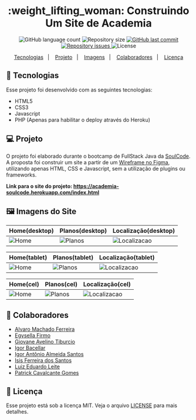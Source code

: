 <h1 align="center">
    :weight_lifting_woman: Construindo Um Site de Academia
</h1>
<p align="center">
  <img alt="GitHub language count" src="https://img.shields.io/github/languages/count/alvaroaxsmith/projeto-1-soulcode">

  <img alt="Repository size" src="https://img.shields.io/github/repo-size/alvaroaxsmith/projeto-1-soulcode">

  <a href="https://github.com/alvaroaxsmith/projeto-1-soulcode/main">
    <img alt="GitHub last commit" src="https://img.shields.io/github/last-commit/alvaroaxsmith/projeto-1-soulcode">
  </a>

  <a href="https://github.com/alvaroaxsmith/projeto-1-soulcode/issues">
    <img alt="Repository issues" src="https://img.shields.io/github/issues/alvaroaxsmith/projeto-1-soulcode">
  </a>

  <img alt="License" src="https://img.shields.io/badge/license-MIT-brightgreen">
</p>
<p align="center">
  <a href="#ancora1">Tecnologias</a>&nbsp;&nbsp;&nbsp;|&nbsp;&nbsp;&nbsp;
  <a href="#ancora2">Projeto</a>&nbsp;&nbsp;&nbsp;|&nbsp;&nbsp;&nbsp;
  <a href="#ancora3">Imagens</a>&nbsp;&nbsp;&nbsp;|&nbsp;&nbsp;&nbsp;
  <a href="#ancora4">Colaboradores</a>&nbsp;&nbsp;&nbsp;|&nbsp;&nbsp;&nbsp;
  <a href="#ancora5">Licença</a>
</p>

<a id="ancora1"></a>
## :rocket: Tecnologias 

Esse projeto foi desenvolvido com as seguintes tecnologias:
- HTML5
- CSS3
- Javascript
- PHP (Apenas para habilitar o deploy através do Heroku)

<a id="ancora2"></a>
## 💻 Projeto
O projeto foi elaborado durante o bootcamp de FullStack Java da [SoulCode](https://soulcodeacademy.org/index.html). A proposta foi construir um site a partir de um [Wireframe no Figma](https://www.figma.com/file/K8m7ZQaPKDHkuDBzGoL8WU/Site?node-id=0%3A1), utilizando apenas HTML, CSS e Javascript, sem a utilização de plugins ou frameworks.

<strong>Link para o site do projeto: https://academia-soulcode.herokuapp.com/index.html</strong>

<a id="ancora3"></a>
## :framed_picture: Imagens do Site

| Home(desktop)  | Planos(desktop) | Localização(desktop) | 
|---|---|---|
| ![Home](https://raw.githubusercontent.com/alvaroaxsmith/projeto-1-soulcode/main/.github/images/desktop-home.jpeg)  | ![Planos](https://raw.githubusercontent.com/alvaroaxsmith/projeto-1-soulcode/main/.github/images/desktop-planos.jpeg)  | ![Localizacao](https://raw.githubusercontent.com/alvaroaxsmith/projeto-1-soulcode/main/.github/images/desktop-localizacao.jpeg)  | 

| Home(tablet)  | Planos(tablet) | Localização(tablet) | 
|---|---|---|
| ![Home](https://raw.githubusercontent.com/alvaroaxsmith/projeto-1-soulcode/main/.github/images/tablet-home.jpeg)  | ![Planos](https://raw.githubusercontent.com/alvaroaxsmith/projeto-1-soulcode/main/.github/images/tablet-planos.jpeg)  | ![Localizacao](https://raw.githubusercontent.com/alvaroaxsmith/projeto-1-soulcode/main/.github/images/tablet-localizacao.jpeg)  | 

| Home(cel)  | Planos(cel) | Localização(cel) | 
|---|---|---|
| ![Home](https://raw.githubusercontent.com/alvaroaxsmith/projeto-1-soulcode/main/.github/images/cel-home.jpeg)  | ![Planos](https://raw.githubusercontent.com/alvaroaxsmith/projeto-1-soulcode/main/.github/images/cel-planos.jpeg)  | ![Localizacao](https://raw.githubusercontent.com/alvaroaxsmith/projeto-1-soulcode/main/.github/images/cel-localizacao.jpeg)  | 

<a id="ancora4"></a>
## :busts_in_silhouette: Colaboradores

- [Alvaro Machado Ferreira](https://github.com/alvaroaxsmith)
- [Egysella Firmo](https://github.com/Egysella)
- [Giovane Avelino Tiburcio](https://github.com/giovaner10)
- [Igor Bacellar](https://github.com/Igorbacellar)
- [Igor Antônio Almeida Santos](https://github.com/IgorAntonio22)
- [Isis Ferreira dos Santos](https://github.com/IsisFer)
- [Luiz Eduardo Leite](https://github.com/LuizEduardoLeite)
- [Patrick Cavalcante Gomes](https://github.com/tikaoo)


<a id="ancora5"></a>
## :memo: Licença

Esse projeto está sob a licença MIT. Veja o arquivo [LICENSE](https://github.com/alvaroaxsmith/projeto-1-soulcode/blob/main/LICENSE) para mais detalhes.

